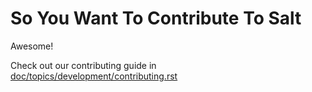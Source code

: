 # So You Want To Contribute To Salt

Awesome!

Check out our contributing guide in
[doc/topics/development/contributing.rst][1]


[1]: https://docs.saltstack.com/en/latest/topics/development/contributing.html
